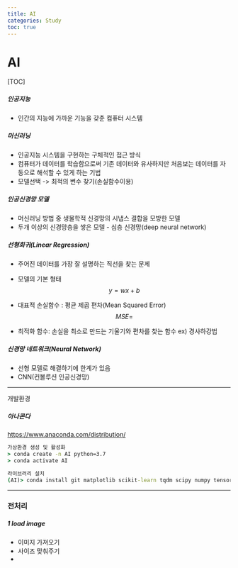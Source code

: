 ```yaml
---
title: AI
categories: Study
toc: true
---
```






# AI

[TOC]



##### 인공지능

- 인간의 지능에 가까운 기능을 갖춘 컴퓨터 시스템

##### 머신러닝

- 인공지능 시스템을 구현하는 구체적인 접근 방식
- 컴퓨터가 데이터를 학습함으로써 기존 데이터와 유사하지만 처음보는 데이터를 자동으로 해석할 수 있게 하는 기법
- 모델선택 -> 최적의 변수 찾기(손실함수이용) 

##### 인공신경망 모델

- 머신러닝 방법 중 생물학적 신경망의 시냅스 결합을 모방한 모델
- 두개 이상의 신경망층을 쌓은 모델 - 심층 신경망(deep neural network)

##### 선형회귀(Linear Regression)

- 주어진 데이터를 가장 잘 설명하는 직선을 찾는 문제

- 모델의 기본 형태 
  $$
  y=wx + b
  $$

- 대표적 손실함수 : 평균 제곱 편차(Mean Squared Error)
  $$
  MSE =
  $$

- 최적화 함수: 손실을 최소로 만드는 기울기와 편차를 찾는 함수 ex) 경사하강법

##### 신경망 네트워크(Neural Network)

- 선형 모델로 해결하기에 한계가 있음
- CNN(컨볼루션 인공신경망)





--------

개발환경

##### 아나콘다

https://www.anaconda.com/distribution/

```cmd
가상환경 생성 및 활성화
> conda create -n AI python=3.7
> conda activate AI

라이브러리 설치
(AI)> conda install git matplotlib scikit-learn tqdm scipy numpy tensorflow-gpu==2.0.0
```



------

### 전처리

##### 1 load image

- 이미지 가져오기
- 사이즈 맞춰주기
- 